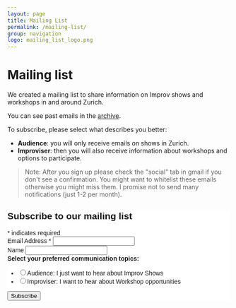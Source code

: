 ```yaml
---
layout: page
title: Mailing List
permalink: /mailing-list/
group: navigation
logo: mailing_list_logo.png
---
```


# Mailing list

<!-- <img src="/assets/images/mailing_list_logo.png" alt="Zurich Improv logo" width="200"/> -->

<!-- ![Zurich Improv logo](/assets/images/mailing_list_logo.png) -->

We created a mailing list to share information on Improv shows and workshops in and around Zurich.

You can see past emails in the [archive](https://us20.campaign-archive.com/home/?u=d06e033093c034de46d566363&id=51c90dd1c2).


To subscribe, please select what describes you better:
* **Audience**: you will only receive emails on shows in Zurich.
* **Improviser**: then you will also receive information about workshops and options to participate.

> Note: After you sign up please check the "social" tab in gmail if you don't see a confirmation. You might want to whitelist these emails otherwise you might miss them. I promise not to send many notifications (just 1-2 per month).




<!-- Begin Mailchimp Signup Form -->
<link href="//cdn-images.mailchimp.com/embedcode/classic-10_7.css" rel="stylesheet" type="text/css">
<style type="text/css">
	#mc_embed_signup{background:#fff; clear:left; font:14px Helvetica,Arial,sans-serif; }
	/* Add your own Mailchimp form style overrides in your site stylesheet or in this style block.
	   We recommend moving this block and the preceding CSS link to the HEAD of your HTML file. */
</style>
<div id="mc_embed_signup">
<form action="https://dont-tou.us20.list-manage.com/subscribe/post?u=d06e033093c034de46d566363&amp;id=51c90dd1c2" method="post" id="mc-embedded-subscribe-form" name="mc-embedded-subscribe-form" class="validate" target="_blank" novalidate>
    <div id="mc_embed_signup_scroll">
	<h2>Subscribe to our mailing list</h2>
<div class="indicates-required"><span class="asterisk">*</span> indicates required</div>
<div class="mc-field-group">
	<label for="mce-EMAIL">Email Address  <span class="asterisk">*</span>
</label>
	<input type="email" value="" name="EMAIL" class="required email" id="mce-EMAIL">
</div>
<div class="mc-field-group">
	<label for="mce-FNAME">Name </label>
	<input type="text" value="" name="FNAME" class="" id="mce-FNAME">
</div>
<div class="mc-field-group input-group">
    <strong>Select your preferred communication topics: </strong>
    <ul><li><input type="radio" value="1" name="group[2631]" id="mce-group[2631]-2631-0"><label for="mce-group[2631]-2631-0">Audience: I just want to hear about Improv Shows</label></li>
<li><input type="radio" value="2" name="group[2631]" id="mce-group[2631]-2631-1"><label for="mce-group[2631]-2631-1">Improviser: I want to hear about Workshop opportunities</label></li>
</ul>
</div>
	<div id="mce-responses" class="clear">
		<div class="response" id="mce-error-response" style="display:none"></div>
		<div class="response" id="mce-success-response" style="display:none"></div>
	</div>    <!-- real people should not fill this in and expect good things - do not remove this or risk form bot signups-->
    <div style="position: absolute; left: -5000px;" aria-hidden="true"><input type="text" name="b_d06e033093c034de46d566363_51c90dd1c2" tabindex="-1" value=""></div>
    <div class="clear"><input type="submit" value="Subscribe" name="subscribe" id="mc-embedded-subscribe" class="button"></div>
    </div>
</form>
</div>

<!--End mc_embed_signup-->
